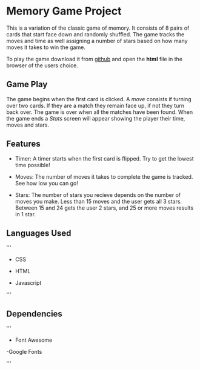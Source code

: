 # Memory Game Project


This is a variation of the classic game of memory. It consists of 8 pairs of cards that start face down and randomly shuffled. The game tracks the moves and time as well assigning a number of stars based on how many moves it takes to win the game.

To play the game download it from [github](https://github.com/codyg2002/memory-game) and open the __html__ file in the browser of the users choice.

## Game Play


The game begins when the first card is clicked. A _move_ consists if turning over two cards. If they are a match they remain face up, if not they turn back over. The game is over when all the matches have been found. When the game ends a _Stats_ screen will appear showing the player their time, moves and stars.

## Features


- Timer: A timer starts when the first card is flipped. Try to get the lowest time possible!

- Moves: The number of moves it takes to complete the game is tracked. See how low you can go!

- Stars: The number of stars you recieve depends on the number of moves you make. Less than 15 moves and the user gets all 3 stars. Between 15 and 24 gets the user 2 stars, and 25 or more moves results in 1 star.

## Languages Used


'''

- CSS

- HTML

- Javascript

'''

## Dependencies


'''

- Font Awesome

-Google Fonts

'''